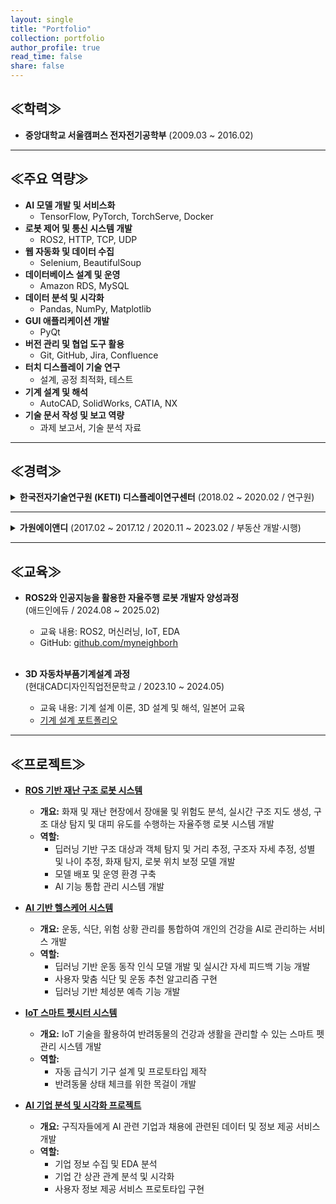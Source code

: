 ```yaml
---
layout: single
title: "Portfolio"
collection: portfolio
author_profile: true
read_time: false
share: false
---
```


<style>
  .image-grid {
    display: flex;
    flex-wrap: wrap;
    gap: 10px;
    page-break-inside: avoid;
    break-inside: avoid;
  }
  .image-grid .image-box {
    width: 48%;
    height: 200px; /* 높이 통일을 위해 수정 */
    display: flex;
    align-items: center;
    justify-content: center;
    overflow: hidden;
    page-break-inside: avoid;
    break-inside: avoid;
  }
  .image-grid .image-box img {
    width: 100%;
    height: 100%;
    object-fit: contain; /* cover 대신 contain으로 이미지 왜곡 방지 */
    page-break-inside: avoid;
    break-inside: avoid;
  }
</style>


## ≪학력≫
- **중앙대학교 서울캠퍼스 전자전기공학부** (2009.03 ~ 2016.02)

---

## ≪주요 역량≫

- **AI 모델 개발 및 서비스화**
  - TensorFlow, PyTorch, TorchServe, Docker  
- **로봇 제어 및 통신 시스템 개발**
  - ROS2, HTTP, TCP, UDP  
- **웹 자동화 및 데이터 수집**
  - Selenium, BeautifulSoup  
- **데이터베이스 설계 및 운영**
  - Amazon RDS, MySQL  
- **데이터 분석 및 시각화**
  - Pandas, NumPy, Matplotlib  
- **GUI 애플리케이션 개발**
  - PyQt  
- **버전 관리 및 협업 도구 활용**
  - Git, GitHub, Jira, Confluence  
- **터치 디스플레이 기술 연구**
  - 설계, 공정 최적화, 테스트  
- **기계 설계 및 해석**
  - AutoCAD, SolidWorks, CATIA, NX  
- **기술 문서 작성 및 보고 역량**
  - 과제 보고서, 기술 분석 자료

---

## ≪경력≫

<details>
<summary><strong>한국전자기술연구원 (KETI) 디스플레이연구센터</strong> (2018.02 ~ 2020.02 / 연구원)</summary>

<br>

<strong>(1) Metal Mesh 터치 패널 개발</strong><br>
- 기존 ITO 전극의 느린 응답 속도 및 유연기판 부적합 문제 해결<br>
- Metal Mesh 전극 구조 설계 및 Photolithography 공정 조건 최적화<br>
- 고해상도 / 고주사율 / 플렉서블 디스플레이 제품 적용 가능성 확보<br>
<div class="image-grid">
  <div class="image-box"><img src="https://github.com/user-attachments/assets/e56125d7-9042-4306-92e0-72db2b6a0070"></div>
  <div class="image-box"><img src="https://github.com/user-attachments/assets/8db5a55b-8fc4-4c98-9f78-537a87ca65ab"></div>
</div>
<br>

<strong>(2) 거울형 터치 패널 개발</strong><br>
- Metal Mesh 전극 기반 Mirror Display용 터치 패널 설계 및 공정 개발<br>
- 고투과율·고반사율을 동시에 확보한 구조 설계<br>
<div class="image-grid">
  <div class="image-box"><img src="https://github.com/user-attachments/assets/ab6cbb10-c2e8-4983-9289-3c0e2fff72ae"></div>
  <div class="image-box"></div>
</div>
<br>

<strong>(3) Stylus Pen + 손 인식 단일 Layer 터치 패널 개발</strong><br>
- Stylus Pen + 손 인식 가능한 단일 Layer 터치 패널 설계<br>
- Layer 축소로 공정 간소화 및 생산성 향상<br>
- 정부 과제 목표 성과 달성<br>
<div class="image-grid">
  <div class="image-box"><img src="https://github.com/user-attachments/assets/f6c14137-960b-4d25-9808-6596c4ad23b1"></div>
  <div class="image-box"><img src="https://github.com/user-attachments/assets/275d2b98-82fa-4c2e-8ed6-496b03551b5f"></div>
</div>
<br>

<strong>(4) 햅틱 디바이스 연구</strong><br>
- 전극 패턴 / 입력 파형 / 주파수 변화에 따른 감각 반응 실험 설계<br>
- 자극 조건에 따라 사용자별 인지 감도 및 반응 다양성 확인<br>
<div class="image-grid">
  <div class="image-box"><img src="https://github.com/user-attachments/assets/b56ba3ac-6b44-48a7-8ffe-84e9f0cae71d"></div>
  <div class="image-box"></div>
</div>
<br>

<strong>(5) Super Capacitor (EDLC) 연구</strong><br>
- EDLC 저에너지 밀도 문제 해결을 위한 실험 수행<br>
- Separator 제거 → Spacer 구조로 대체<br>
- 에너지 밀도 12~15% 향상 실험 결과 확보<br><br>

<strong>(6) 분석 및 기술 문서 작성</strong><br>
- Reverse Engineering<br>
- 디바이스 구조 / 소재 분석, 외부 의뢰 샘플 분석<br>
- 시험 결과 보고서 및 정부 과제 보고서 작성<br>
<div class="image-grid">
  <div class="image-box"><img src="https://github.com/user-attachments/assets/34b76185-33e5-46f0-942c-340f2ddd1f65"></div>
  <div class="image-box"><img src="https://github.com/user-attachments/assets/dd4082d3-6fd3-40ca-ba09-ff6527ff5f9f"></div>
</div>
<br>

<strong>(7) 장비 운용</strong><br>
- 공정 및 분석 장비 전반 운용 능력 보유<br>

<table>
  <thead>
    <tr>
      <th>장비 분류</th>
      <th>장비 목록</th>
    </tr>
  </thead>
  <tbody>
    <tr><td>포토리소그래피</td><td>Spin Coater, Mask Aligner</td></tr>
    <tr><td>디스플레이·반도체 공정</td><td>DC Sputter, Thermal Evaporator, E-beam Evaporator, O₂ Plasma Asher</td></tr>
    <tr><td>분석·연구 장비</td><td>Optical Microscope, Confocal Microscope, AFM, Alpha Step, SEM, FE-SEM, FIB, CP</td></tr>
    <tr><td>기타 장비</td><td>Keithley Source Meter, Oscilloscope, Battery Cycler, Laser Repair System, Screen Printer, Laminator, LFA, FLIR Thermography Camera</td></tr>
  </tbody>
</table>

<div class="image-grid">
  <div class="image-box"><img src="https://github.com/user-attachments/assets/4fa87b1d-596f-4fd6-9f7d-cd98e40efe96"></div>
  <div class="image-box"><img src="https://github.com/user-attachments/assets/48e3a6dc-f175-4932-bc23-a782fdfd554b"></div>
</div>
</details>

---

<details>
<summary><strong>가원에이앤디</strong> (2017.02 ~ 2017.12 / 2020.11 ~ 2023.02 / 부동산 개발·시행)</summary>

<br>

<strong>(1) 부동산 개발 및 사업화</strong><br>
- 개발 잠재 토지 발굴 → 사업 기획 및 고객 판매까지 전 과정 수행<br>
- 지역 여건 분석, 수요 예측, 사업성 검토<br><br>

<strong>(2) 현장 및 인허가 업무</strong><br>
- 공사 현장 실무 관리 및 점검<br>
- 토지 및 건축 도면 검토<br>
- 각종 인허가 진행 업무 (지자체 협의, 서류 제출 등)<br>

</details>

---

## ≪교육≫
- <strong>ROS2와 인공지능을 활용한 자율주행 로봇 개발자 양성과정</strong><br>
  (애드인에듀 / 2024.08 ~ 2025.02)<br>
  - 교육 내용: ROS2, 머신러닝, IoT, EDA<br>
  - GitHub: [github.com/myneighborh](https://github.com/myneighborh)<br><br>


- <strong>3D 자동차부품기계설계 과정</strong><br>
  (현대CAD디자인직업전문학교 / 2023.10 ~ 2024.05)<br>
  - 교육 내용: 기계 설계 이론, 3D 설계 및 해석, 일본어 교육
  - [기계 설계 포트폴리오](https://docs.google.com/presentation/d/1zHoYsQDK4suuZ4vuVmza5WFN8ShzvMDtqMorxdukd4w/edit?usp=sharing)

---

## ≪프로젝트≫

- [**ROS 기반 재난 구조 로봇 시스템**](https://github.com/addinedu-ros-7th/ros-repo-4)  
  - **개요:** 화재 및 재난 현장에서 장애물 및 위험도 분석, 실시간 구조 지도 생성, 구조 대상 탐지 및 대피 유도를 수행하는 자율주행 로봇 시스템 개발  
  - **역할:**  
    - 딥러닝 기반 구조 대상과 객체 탐지 및 거리 추정, 구조자 자세 추정, 성별 및 나이 추정, 화재 탐지, 로봇 위치 보정 모델 개발
    - 모델 배포 및 운영 환경 구축
    - AI 기능 통합 관리 시스템 개발

- [**AI 기반 헬스케어 시스템**](https://github.com/addinedu-ros-7th/deeplearning-repo-5)  
  - **개요:** 운동, 식단, 위험 상황 관리를 통합하여 개인의 건강을 AI로 관리하는 서비스 개발  
  - **역할:**  
    - 딥러닝 기반 운동 동작 인식 모델 개발 및 실시간 자세 피드백 기능 개발  
    - 사용자 맞춤 식단 및 운동 추천 알고리즘 구현  
    - 딥러닝 기반 체성분 예측 기능 개발

- [**IoT 스마트 펫시터 시스템**](https://github.com/addinedu-ros-7th/iot-repo-1)  
  - **개요:** IoT 기술을 활용하여 반려동물의 건강과 생활을 관리할 수 있는 스마트 펫 관리 시스템 개발  
  - **역할:**  
    - 자동 급식기 기구 설계 및 프로토타입 제작  
    - 반려동물 상태 체크를 위한 목걸이 개발
      
- [**AI 기업 분석 및 시각화 프로젝트**](https://github.com/addinedu-ros-7th/eda-repo-4)  
  - **개요:** 구직자들에게 AI 관련 기업과 채용에 관련된 데이터 및 정보 제공 서비스 개발  
  - **역할:**  
    - 기업 정보 수집 및 EDA 분석  
    - 기업 간 상관 관계 분석 및 시각화  
    - 사용자 정보 제공 서비스 프로토타입 구현

